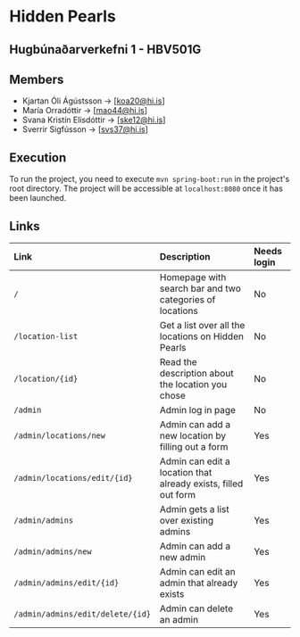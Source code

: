 # Hidden Pearls
## Hugbúnaðarverkefni 1 - HBV501G

## Members

- Kjartan Óli Ágústsson -> [koa20@hi.is]
- María Orradóttir -> [mao44@hi.is]
- Svana Kristín Elísdóttir -> [ske12@hi.is]
- Sverrir Sigfússon -> [svs37@hi.is]

## Execution

To run the project, you need to execute `mvn spring-boot:run` in the project's root directory. The project will be accessible at `localhost:8080` once it has been launched.

## Links

| Link                            | Description                                                      | Needs login|
| :------------------------------ | :--------------------------------------------------------------- | :--------- |
| `/`                             | Homepage with search bar and two categories of locations         | No         |
| `/location-list`                | Get a list over all the locations on Hidden Pearls               | No         |
| `/location/{id}`                | Read the description about the location you chose                | No         |
| `/admin`                        | Admin log in page                                                | No         |
| `/admin/locations/new`          | Admin can add a new location by filling out a form               | Yes        |
| `/admin/locations/edit/{id}`    | Admin can edit a location that already exists, filled out form   | Yes        |
| `/admin/admins`                 | Admin gets a list over existing admins                           | Yes        |
| `/admin/admins/new`             | Admin can add a new admin                                        | Yes        |
| `/admin/admins/edit/{id}`       | Admin can edit an admin that already exists                      | Yes        |
| `/admin/admins/edit/delete/{id}`| Admin can delete an admin                                        | Yes        |
